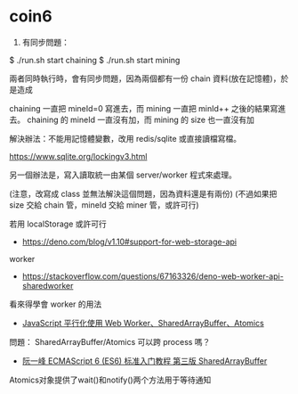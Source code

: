 # coin6

1. 有同步問題：
  

$ ./run.sh start chaining
$ ./run.sh start mining

兩者同時執行時，會有同步問題，因為兩個都有一份 chain 資料(放在記憶體)，於是造成

chaining 一直把 mineId=0 寫進去，而 mining 一直把 minId++ 之後的結果寫進去。
chaining 的 mineId 一直沒有加，而 mining 的 size 也一直沒有加

解決辦法：不能用記憶體變數，改用 redis/sqlite 或直接讀檔寫檔。

https://www.sqlite.org/lockingv3.html

另一個辦法是，寫入讀取統一由某個 server/worker 程式來處理。

(注意，改寫成 class 並無法解決這個問題，因為資料還是有兩份)
(不過如果把 size 交給 chain 管，mineId 交給 miner 管，或許可行)


若用 localStorage 或許可行

* https://deno.com/blog/v1.10#support-for-web-storage-api

worker 

* https://stackoverflow.com/questions/67163326/deno-web-worker-api-sharedworker


看來得學會 worker 的用法

* [JavaScript 平行化使用 Web Worker、SharedArrayBuffer、Atomics](https://tigercosmos.xyz/post/2020/02/web/js-parallel-worker-sharedarraybuffer/)

問題： SharedArrayBuffer/Atomics 可以跨 process 嗎？

* [阮一峰 ECMAScript 6 (ES6) 标准入门教程 第三版 SharedArrayBuffer](https://es6.ruanyifeng.com/#docs/arraybuffer#SharedArrayBuffer)

Atomics对象提供了wait()和notify()两个方法用于等待通知